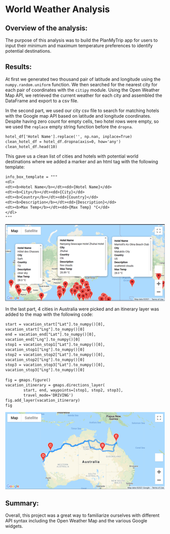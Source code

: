 # World Weather Analysis
## Overview of the analysis:
The purpose of this analysis was to build the PlanMyTrip app for users to input their minimum and maximum temperature preferences to identify potential destinations. 

## Results:
At first we generated two thousand pair of latitude and longitude using the `numpy.random.uniform` function. We then searched for the nearest city for each pair of coordinates with the `citipy` module. Using the Open Weather Map API, we retrieved the current weather for each city and assembled the DataFrame and export to a csv file.

In the second part, we used our city csv file to search for matching hotels with the Google map API based on latitude and longitude coordinates. Despite having zero count for empty cells, two hotel rows were empty, so we used the `replace` empty string function before the `dropna`.

```
hotel_df['Hotel Name'].replace('', np.nan, inplace=True)
clean_hotel_df = hotel_df.dropna(axis=0, how='any')
clean_hotel_df.head(10)
```

This gave us a clean list of cities and hotels with potential world destinations where we added a marker and an html tag with the following template:
```
info_box_template = """
<dl>
<dt><b>Hotel Name</b></dt><dd>{Hotel Name}</dd>
<dt><b>City</b></dt><dd>{City}</dd>
<dt><b>Country</b></dt><dd>{Country}</dd>
<dt><b>Description</b></dt><dd>{Description}</dd>
<dt><b>Max Temp</b></dt><dd>{Max Temp} °C</dd>
</dl>
"""
```

![WeatherPy_vacation_map](Vacation_Search/WeatherPy_vacation_map.png)

In the last part, 4 cities in Australia were picked and an itinerary layer was added to the map with the following code:

```
start = vacation_start["Lat"].to_numpy()[0], vacation_start["Lng"].to_numpy()[0]
end = vacation_end["Lat"].to_numpy()[0], vacation_end["Lng"].to_numpy()[0]
stop1 = vacation_stop1["Lat"].to_numpy()[0], vacation_stop1["Lng"].to_numpy()[0]
stop2 = vacation_stop2["Lat"].to_numpy()[0], vacation_stop2["Lng"].to_numpy()[0]
stop3 = vacation_stop3["Lat"].to_numpy()[0], vacation_stop3["Lng"].to_numpy()[0]

fig = gmaps.figure()
vacation_itinerary = gmaps.directions_layer(
        start, end, waypoints=[stop1, stop2, stop3],
        travel_mode='DRIVING')
fig.add_layer(vacation_itinerary)
fig
```

![WeatherPy_travel_map]( Vacation_Itinerary/WeatherPy_travel_map.png)

## Summary:
Overall, this project was a great way to familiarize ourselves with different API syntax including the Open Weather Map and the various Google widgets.
